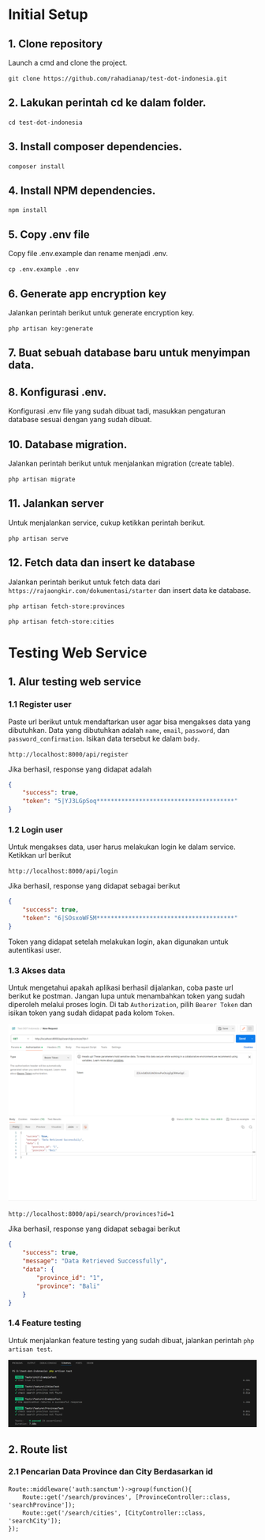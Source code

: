 # Initial Setup

## 1. Clone repository
Launch a cmd and clone the project.

`git clone https://github.com/rahadianap/test-dot-indonesia.git`

## 2. Lakukan perintah cd ke dalam folder.

`cd test-dot-indonesia`

## 3. Install composer dependencies.

`composer install`

## 4. Install NPM dependencies.

`npm install`

## 5. Copy .env file
Copy file .env.example dan rename menjadi .env.

`cp .env.example .env`

## 6. Generate app encryption key
Jalankan perintah berikut untuk generate encryption key.

`php artisan key:generate`

## 7. Buat sebuah database baru untuk menyimpan data.

## 8. Konfigurasi .env.
Konfigurasi .env file yang sudah dibuat tadi, masukkan pengaturan database sesuai dengan yang sudah dibuat.

## 10. Database migration.
Jalankan perintah berikut untuk menjalankan migration (create table).

`php artisan migrate`

## 11. Jalankan server
Untuk menjalankan service, cukup ketikkan perintah berikut.

`php artisan serve`

## 12. Fetch data dan insert ke database
Jalankan perintah berikut untuk fetch data dari `https://rajaongkir.com/dokumentasi/starter` dan insert data ke database.

`php artisan fetch-store:provinces`

`php artisan fetch-store:cities`

# Testing Web Service
## 1. Alur testing web service
### 1.1 Register user
Paste url berikut untuk mendaftarkan user agar bisa mengakses data yang dibutuhkan. Data yang dibutuhkan adalah `name`, `email`, `password`, dan `password_confirmation`. Isikan data tersebut ke dalam `body`.

`http://localhost:8000/api/register`

Jika berhasil, response yang didapat adalah

```json
{
    "success": true,
    "token": "5|YJ3LGpSoq***************************************"
}
```

### 1.2 Login user
Untuk mengakses data, user harus melakukan login ke dalam service. Ketikkan url berikut

`http://localhost:8000/api/login`

Jika berhasil, response yang didapat sebagai berikut

```json
{
    "success": true,
    "token": "6|SOsxoWF5M***************************************"
}
```

Token yang didapat setelah melakukan login, akan digunakan untuk autentikasi user.

### 1.3 Akses data
Untuk mengetahui apakah aplikasi berhasil dijalankan, coba paste url berikut ke postman. Jangan lupa untuk menambahkan token yang sudah diperoleh melalui proses login. Di tab `Authorization`, pilih `Bearer Token` dan isikan token yang sudah didapat pada kolom `Token`.

![alt text](https://github.com/rahadianap/test-dot-indonesia/blob/sprint1/Screenshot.png?raw=true)

`http://localhost:8000/api/search/provinces?id=1`

Jika berhasil, response yang didapat sebagai berikut

```json
{
    "success": true,
    "message": "Data Retrieved Successfully",
    "data": {
        "province_id": "1",
        "province": "Bali"
    }
}
```

### 1.4 Feature testing
Untuk menjalankan feature testing yang sudah dibuat, jalankan perintah `php artisan test`.

![alt text](https://github.com/rahadianap/test-dot-indonesia/blob/sprint1/Screenshot2.png?raw=true)

## 2. Route list
### 2.1 Pencarian Data Province dan City Berdasarkan id
```
Route::middleware('auth:sanctum')->group(function(){
    Route::get('/search/provinces', [ProvinceController::class, 'searchProvince']);
    Route::get('/search/cities', [CityController::class, 'searchCity']);
});
```
